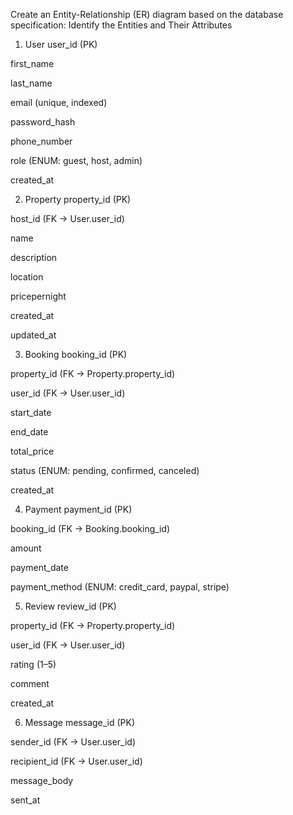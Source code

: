  Create an Entity-Relationship (ER) diagram based on the database specification:
 Identify the Entities and Their Attributes
1. User
user_id (PK)

first_name

last_name

email (unique, indexed)

password_hash

phone_number

role (ENUM: guest, host, admin)

created_at

2. Property
property_id (PK)

host_id (FK → User.user_id)

name

description

location

pricepernight

created_at

updated_at

3. Booking
booking_id (PK)

property_id (FK → Property.property_id)

user_id (FK → User.user_id)

start_date

end_date

total_price

status (ENUM: pending, confirmed, canceled)

created_at

4. Payment
payment_id (PK)

booking_id (FK → Booking.booking_id)

amount

payment_date

payment_method (ENUM: credit_card, paypal, stripe)

5. Review
review_id (PK)

property_id (FK → Property.property_id)

user_id (FK → User.user_id)

rating (1–5)

comment

created_at

6. Message
message_id (PK)

sender_id (FK → User.user_id)

recipient_id (FK → User.user_id)

message_body

sent_at
